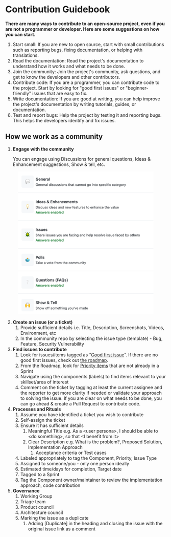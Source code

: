 # Contribution Guidebook

**There are many ways to contribute to an open-source project, even if you are not a programmer or developer. Here are some suggestions on how you can start.**

1. Start small: If you are new to open source, start with small contributions such as reporting bugs, fixing documentation, or helping with translations.
2. Read the documentation: Read the project's documentation to understand how it works and what needs to be done.
3. Join the community: Join the project's community, ask questions, and get to know the developers and other contributors.
4. Contribute code: If you are a programmer, you can contribute code to the project. Start by looking for "good first issues" or "beginner-friendly" issues that are easy to fix.
5. Write documentation: If you are good at writing, you can help improve the project's documentation by writing tutorials, guides, or documentation.
6. Test and report bugs: Help the project by testing it and reporting bugs. This helps the developers identify and fix issues.

## How we work as a community

1.  **Engage with the community**&#x20;

    You can engage using Discussions for general questions, Ideas & Enhancement suggestions, Show & tell, etc.&#x20;

<figure><img src="../.gitbook/assets/unknown (5).png" alt=""><figcaption></figcaption></figure>

2. **Create an issue (or a ticket)**
   1. Provide sufficient details i.e. Title, Description, Screenshots, Videos, Environment, etc
   2. In the community repo by selecting the issue type (template) - Bug, Feature, Security Vulnerability
3. **Find issues to contribute**
   1. Look for issues/items tagged as “[Good first issue](https://github.com/Sunbird-RC/community/labels/Good%20first%20issue)”. If there are no good first issues, check out [the roadmap](https://github.com/orgs/Sunbird-RC/projects/16/views/1).
   2. From the Roadmap, look for [Priority items](https://github.com/orgs/Sunbird-RC/projects/16/views/6) that are not already in a Sprint
   3. Navigate using the components (labels) to find items relevant to your skillset/area of interest
   4. Comment on the ticket by tagging at least the current assignee and the reporter to get more clarity if needed or validate your approach to solving the issue. If you are clear on what needs to be done, you can go ahead & create a Pull Request to contribute code.&#x20;
4. **Processes and Rituals**
   1. Assume you have identified a ticket you wish to contribute
   2. Self-assign the ticket
   3. Ensure it has sufficient details
      1. Meaningful Title e.g. As a \<user persona>, I should be able to \<do something>, so that \<I benefit from it>
      2. Clear Description e.g. What is the problem?, Proposed Solution, Implementation Approach
         1. Acceptance criteria or Test cases
   4. Labeled appropriately to tag the Component, Priority, Issue Type
   5. Assigned to someone/you - only one person ideally
   6. Estimated time/days for completion, Target date
   7. Tagged to a Sprint
   8. Tag the Component owner/maintainer to review the implementation approach, code contribution
5. **Governance**
   1. Working Group
   2. Triage team
   3. Product council
   4. Architecture council
   5. Marking the issue as a duplicate
      1. Adding \[Duplicate] in the heading and closing the issue with the original issue link as a comment&#x20;
